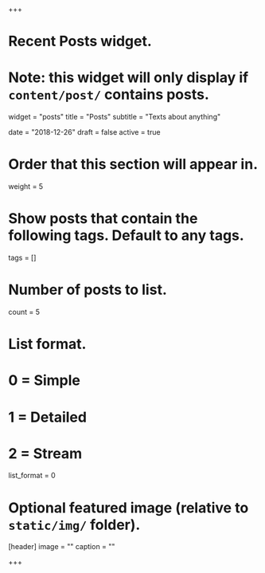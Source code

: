 +++
# Recent Posts widget.
# Note: this widget will only display if `content/post/` contains posts.
widget = "posts"
title = "Posts"
subtitle = "Texts about anything"

date = "2018-12-26"
draft = false
active = true

# Order that this section will appear in.
weight = 5

# Show posts that contain the following tags. Default to any tags.
tags = []

# Number of posts to list.
count = 5

# List format.
#   0 = Simple
#   1 = Detailed
#   2 = Stream
list_format = 0

# Optional featured image (relative to `static/img/` folder).
[header]
image = ""
caption = ""

+++

